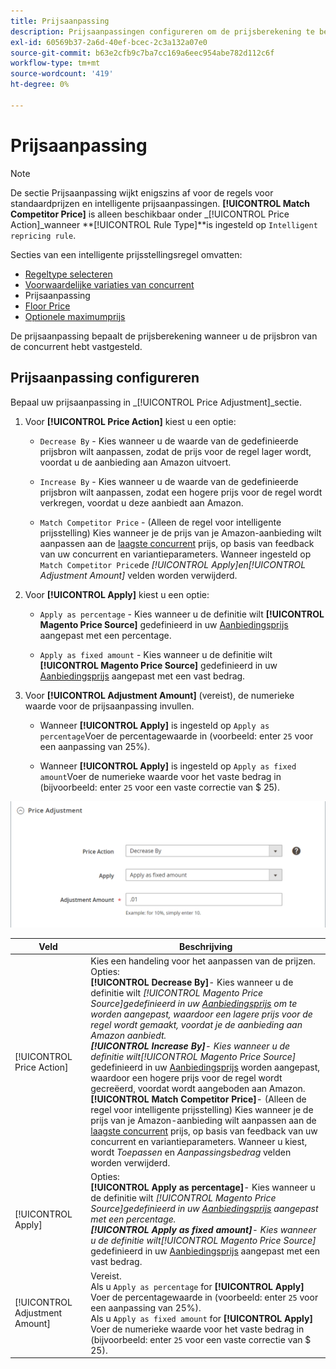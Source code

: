 ```yaml
---
title: Prijsaanpassing
description: Prijsaanpassingen configureren om de prijsberekening te bepalen wanneer u de prijsbron van de Amazon-concurrent hebt geïdentificeerd.
exl-id: 60569b37-2a6d-40ef-bcec-2c3a132a07e0
source-git-commit: b63e2cfb9c7ba7cc169a6eec954abe782d112c6f
workflow-type: tm+mt
source-wordcount: '419'
ht-degree: 0%

---
```


# Prijsaanpassing

>[!NOTE]
>
>De sectie Prijsaanpassing wijkt enigszins af voor de regels voor standaardprijzen en intelligente prijsaanpassingen. **[!UICONTROL Match Competitor Price]** is alleen beschikbaar onder _[!UICONTROL Price Action]_wanneer **[!UICONTROL Rule Type]**is ingesteld op `Intelligent repricing rule`.

Secties van een intelligente prijsstellingsregel omvatten:

- [Regeltype selecteren](./intelligent-repricing-rules.md)
- [Voorwaardelijke variaties van concurrent](./competitor-conditional-variances.md)
- Prijsaanpassing
- [Floor Price](./floor-price.md)
- [Optionele maximumprijs](./optional-ceiling-price.md)

De prijsaanpassing bepaalt de prijsberekening wanneer u de prijsbron van de concurrent hebt vastgesteld.

## Prijsaanpassing configureren

Bepaal uw prijsaanpassing in _[!UICONTROL Price Adjustment]_sectie.

1. Voor **[!UICONTROL Price Action]** kiest u een optie:

   - `Decrease By` - Kies wanneer u de waarde van de gedefinieerde prijsbron wilt aanpassen, zodat de prijs voor de regel lager wordt, voordat u de aanbieding aan Amazon uitvoert.

   - `Increase By` - Kies wanneer u de waarde van de gedefinieerde prijsbron wilt aanpassen, zodat een hogere prijs voor de regel wordt verkregen, voordat u deze aanbiedt aan Amazon.

   - `Match Competitor Price` - (Alleen de regel voor intelligente prijsstelling) Kies wanneer je de prijs van je Amazon-aanbieding wilt aanpassen aan de [laagste concurrent](./lowest-competitor-pricing.md) prijs, op basis van feedback van uw concurrent en variantieparameters. Wanneer ingesteld op `Match Competitor Price`de _[!UICONTROL Apply]_en_[!UICONTROL Adjustment Amount]_ velden worden verwijderd.

1. Voor **[!UICONTROL Apply]** kiest u een optie:

   - `Apply as percentage` - Kies wanneer u de definitie wilt **[!UICONTROL Magento Price Source]** gedefinieerd in uw [Aanbiedingsprijs](./listing-price.md) aangepast met een percentage.

   - `Apply as fixed amount` - Kies wanneer u de definitie wilt **[!UICONTROL Magento Price Source]** gedefinieerd in uw [Aanbiedingsprijs](./listing-price.md) aangepast met een vast bedrag.

1. Voor **[!UICONTROL Adjustment Amount]** (vereist), de numerieke waarde voor de prijsaanpassing invullen.

   - Wanneer **[!UICONTROL Apply]** is ingesteld op `Apply as percentage`Voer de percentagewaarde in (voorbeeld: enter `25` voor een aanpassing van 25%).

   - Wanneer **[!UICONTROL Apply]** is ingesteld op `Apply as fixed amount`Voer de numerieke waarde voor het vaste bedrag in (bijvoorbeeld: enter `25` voor een vaste correctie van $ 25).

![Intelligente prijsregel - prijsaanpassing](assets/amazon-price-adjustment.png)

| Veld | Beschrijving |
|---|---|
| [!UICONTROL Price Action] | Kies een handeling voor het aanpassen van de prijzen. Opties:<br>**[!UICONTROL Decrease By]**- Kies wanneer u de definitie wilt _[!UICONTROL Magento Price Source]_gedefinieerd in uw [Aanbiedingsprijs](./listing-price.md) om te worden aangepast, waardoor een lagere prijs voor de regel wordt gemaakt, voordat je de aanbieding aan Amazon aanbiedt.<br>**[!UICONTROL Increase By]**- Kies wanneer u de definitie wilt_[!UICONTROL Magento Price Source]_ gedefinieerd in uw [Aanbiedingsprijs](./listing-price.md) worden aangepast, waardoor een hogere prijs voor de regel wordt gecreëerd, voordat wordt aangeboden aan Amazon.<br>**[!UICONTROL Match Competitor Price]**- (Alleen de regel voor intelligente prijsstelling) Kies wanneer je de prijs van je Amazon-aanbieding wilt aanpassen aan de [laagste concurrent](./lowest-competitor-pricing.md) prijs, op basis van feedback van uw concurrent en variantieparameters. Wanneer u kiest, wordt _Toepassen_ en _Aanpassingsbedrag_ velden worden verwijderd. |
| [!UICONTROL Apply] | Opties:<br>**[!UICONTROL Apply as percentage]**- Kies wanneer u de definitie wilt _[!UICONTROL Magento Price Source]_gedefinieerd in uw [Aanbiedingsprijs](./listing-price.md) aangepast met een percentage.<br>**[!UICONTROL Apply as fixed amount]**- Kies wanneer u de definitie wilt_[!UICONTROL Magento Price Source]_ gedefinieerd in uw [Aanbiedingsprijs](./listing-price.md) aangepast met een vast bedrag. |
| [!UICONTROL Adjustment Amount] | Vereist.<br>Als u `Apply as percentage` for **[!UICONTROL Apply]** Voer de percentagewaarde in (voorbeeld: enter `25` voor een aanpassing van 25%).<br>Als u `Apply as fixed amount` for **[!UICONTROL Apply]** Voer de numerieke waarde voor het vaste bedrag in (bijvoorbeeld: enter `25` voor een vaste correctie van $ 25). |

